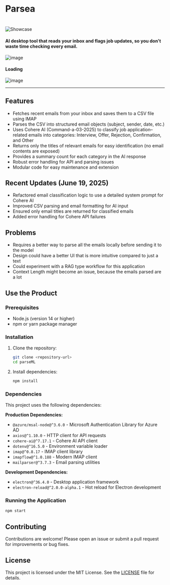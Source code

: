 # Parsea
#
![Showcase](resources/showcase.gif)

#### AI desktop tool that reads your inbox and flags job updates, so you don't waste time checking every email.

![image](https://github.com/user-attachments/assets/44fd168b-edee-401d-9b0d-bb5ee5c5e7f9)
#### Loading
![image](https://github.com/user-attachments/assets/ea4bc9d0-a923-410f-b89c-941dad79b195)

---

## Features
- Fetches recent emails from your inbox and saves them to a CSV file using IMAP
- Parses the CSV into structured email objects (subject, sender, date, etc.)
- Uses Cohere AI (Command-a-03-2025) to classify job application–related emails into categories: Interview, Offer, Rejection, Confirmation, and Other
- Returns only the titles of relevant emails for easy identification (no email contents are exposed)
- Provides a summary count for each category in the AI response
- Robust error handling for API and parsing issues
- Modular code for easy maintenance and extension

## Recent Updates (June 19, 2025)
- Refactored email classification logic to use a detailed system prompt for Cohere AI
- Improved CSV parsing and email formatting for AI input
- Ensured only email titles are returned for classified emails
- Added error handling for Cohere API failures

## Problems
- Requires a better way to parse all the emails locally before sending it to the model
- Design could have a better UI that is more intuitive compared to just a text
- Could experiment with a RAG type workflow for this application
- Context Length might become an issue, because the emails parsed are a lot

## Use the Product

### Prerequisites
- Node.js (version 14 or higher)
- npm or yarn package manager

### Installation
1. Clone the repository:
   ```bash
   git clone <repository-url>
   cd parseML
   ```

2. Install dependencies:
   ```bash
   npm install
   ```

### Dependencies
This project uses the following dependencies:

**Production Dependencies:**
- `@azure/msal-node@^3.6.0` - Microsoft Authentication Library for Azure AD
- `axios@^1.10.0` - HTTP client for API requests
- `cohere-ai@^7.17.1` - Cohere AI API client
- `dotenv@^16.5.0` - Environment variable loader
- `imap@^0.8.17` - IMAP client library
- `imapflow@^1.0.188` - Modern IMAP client
- `mailparser@^3.7.3` - Email parsing utilities

**Development Dependencies:**
- `electron@^36.4.0` - Desktop application framework
- `electron-reload@^2.0.0-alpha.1` - Hot reload for Electron development

### Running the Application
```bash
npm start
```

## Contributing
Contributions are welcome! Please open an issue or submit a pull request for improvements or bug fixes.

## License
This project is licensed under the MIT License. See the [LICENSE](LICENSE) file for details.
